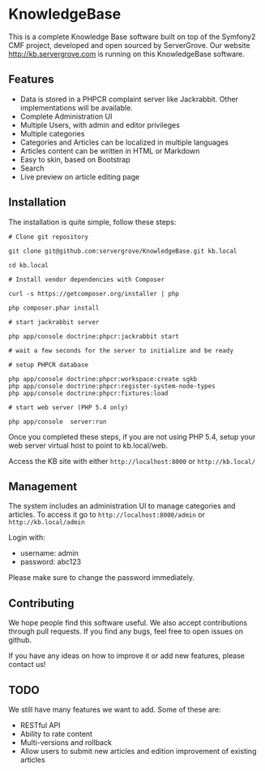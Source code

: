 KnowledgeBase
=============

This is a complete Knowledge Base software built on top of the Symfony2 CMF project, developed and open sourced by ServerGrove. Our website http://kb.servergrove.com is running on this KnowledgeBase software.

Features
--------

- Data is stored in a PHPCR complaint server like Jackrabbit. Other implementations will be available.
- Complete Administration UI
- Multiple Users, with admin and editor privileges
- Multiple categories
- Categories and Articles can be localized in multiple languages
- Articles content can be written in HTML or Markdown
- Easy to skin, based on Bootstrap
- Search
- Live preview on article editing page

Installation
------------

The installation is quite simple, follow these steps:

	# Clone git repository
	
	git clone git@github.com:servergrove/KnowledgeBase.git kb.local
	
	cd kb.local
	
	# Install vendor dependencies with Composer
	
	curl -s https://getcomposer.org/installer | php
	
	php composer.phar install
	
	# start jackrabbit server
	
	php app/console doctrine:phpcr:jackrabbit start

	# wait a few seconds for the server to initialize and be ready

	# setup PHPCR database
	
	php app/console doctrine:phpcr:workspace:create sgkb
	php app/console doctrine:phpcr:register-system-node-types
	php app/console doctrine:phpcr:fixtures:load
	
	# start web server (PHP 5.4 only)
	
	php app/console  server:run

Once you completed these steps, if you are not using PHP 5.4, setup your web server virtual host to point to kb.local/web.

Access the KB site with either `http://localhost:8000` or `http://kb.local/`

Management
----------

The system includes an administration UI to manage categories and articles. To access it go to `http://localhost:8000/admin` or `http://kb.local/admin`

Login with:

* username: admin
* password: abc123

Please make sure to change the password immediately.

Contributing
------------

We hope people find this software useful. We also accept contributions through pull requests. If you find any bugs, feel free to open issues on github.

If you have any ideas on how to improve it or add new features, please contact us!

TODO
----

We still have many features we want to add. Some of these are:

- RESTful API
- Ability to rate content
- Multi-versions and rollback
- Allow users to submit new articles and edition improvement of existing articles